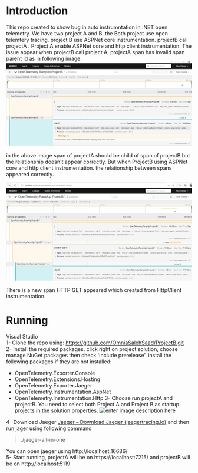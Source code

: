 # Introduction
This repo created to show bug in auto instrumntation in .NET open telemetry.
We have two project A and B. the Both project use open telemtery tracing. project B use ASPNet core instrumentation. projectB call projectA . Project A enable ASPNet core and http client instrumentation.
The issue appear when projectB call project A, projectA span has invalid span parent id as in following image:
![enter image description here](https://github.com/OmniaSalehSaad/ProjectB/blob/master/Images/Screenshot%202022-08-24%20141620.png)
in the above image span of projectA should be child of span of projectB but the relationship doesn't appear correctly.
But when ProjectB using ASPNet core and http client instrumentation. the relationship  between spans appeared correctly.

![enter image description here](https://github.com/OmniaSalehSaad/ProjectB/blob/master/Images/Screenshot%202022-08-24%20142453.png)

There is a new span  HTTP GET appeared which created from HttpClient instrumentation.


# Running

Visual Studio<br />
1- Clone the repo using: https://github.com/OmniaSalehSaad/ProjectB.git<br />
2- Install the required packages. click right on project solution, choose manage NuGet packages then check 'include prerelease'. install the following packages if they are not installed:<br />
 - OpenTelemetry.Exporter.Console 
 - OpenTelemetry.Extensions.Hosting
 - OpenTelemetry.Exporter.Jaeger
 - OpenTelemetry.Instrumentation.AspNet
 - OpenTelemetry.Instrumentation.Http
3- Choose run projectA and projectB. You need to select both Project A and  Project B as startup projects in the solution properties.
![enter image description here](https://github.com/OmniaSalehSaad/ProjectB/upload)

4- Download Jaeger [Jaeger – Download Jaeger (jaegertracing.io)](https://www.jaegertracing.io/download/)  and then run jager using following command
> ./jaeger-all-in-one

You can open jaeger using http://localhost:16686/ <br />
5- Start running, projectA will be on https://localhost:7215/ and projectB will be on http://localhost:5119


